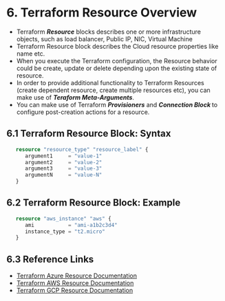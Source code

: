 # 6. Terraform Resource Overview
  - Terraform <i><b>Resource</i></b> blocks describes one or more infrastructure objects, such as load balancer, Public IP, NIC, Virtual Machine
  - Terraform Resource block describes the Cloud resource properties like name etc.
  - When you execute the Terraform configuration, the Resource behavior could be create, update or delete depending upon the existing state of resource.
  - In order to provide additional functionality to Terraform Resources (create dependent resource, create multiple resources etc), you can make use of <i><b>Teraform Meta-Arguments</i></b>.
  - You can make use of Terraform <i><b>Provisioners</i></b> and <i><b>Connection Block </i></b>to configure post-creation actions for a resource.

  ## 6.1 Terraform Resource Block: Syntax
  ```terraform   
     resource "resource_type" "resource_label" {
        argument1     = "value-1"
        argument2     = "value-2"
        argument3     = "value-3"
        argumentN     = "value-N"
     }
   ```
  ## 6.2 Terraform Resource Block: Example
  ```terraform   
     resource "aws_instance" "aws" {
        ami           = "ami-a1b2c3d4"
        instance_type = "t2.micro"
     }
   ```
   
   ## 6.3 Reference Links
   - [Terraform Azure Resource Documentation](https://registry.terraform.io/providers/hashicorp/azurerm/latest)
   - [Terraform AWS Resource Documentation](https://registry.terraform.io/providers/hashicorp/aws/latest)
   - [Terraform GCP Resource Documentation](https://registry.terraform.io/providers/hashicorp/google/latest)
      
